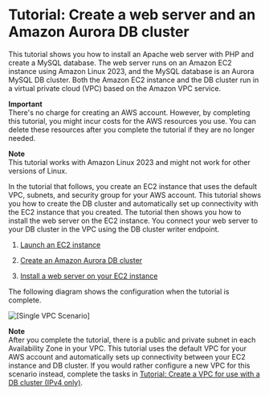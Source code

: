 # Tutorial: Create a web server and an Amazon Aurora DB cluster<a name="TUT_WebAppWithRDS"></a>

This tutorial shows you how to install an Apache web server with PHP and create a MySQL database\. The web server runs on an Amazon EC2 instance using Amazon Linux 2023, and the MySQL database is an Aurora MySQL DB cluster\. Both the Amazon EC2 instance and the DB cluster run in a virtual private cloud \(VPC\) based on the Amazon VPC service\. 

**Important**  
There's no charge for creating an AWS account\. However, by completing this tutorial, you might incur costs for the AWS resources you use\. You can delete these resources after you complete the tutorial if they are no longer needed\.

**Note**  
This tutorial works with Amazon Linux 2023 and might not work for other versions of Linux\.

In the tutorial that follows, you create an EC2 instance that uses the default VPC, subnets, and security group for your AWS account\. This tutorial shows you how to create the DB cluster and automatically set up connectivity with the EC2 instance that you created\. The tutorial then shows you how to install the web server on the EC2 instance\. You connect your web server to your DB cluster in the VPC using the DB cluster writer endpoint\.

1. [Launch an EC2 instance](CHAP_Tutorials.WebServerDB.LaunchEC2.md)

1. [Create an Amazon Aurora DB cluster](CHAP_Tutorials.WebServerDB.CreateDBCluster.md)

1. [Install a web server on your EC2 instance](CHAP_Tutorials.WebServerDB.CreateWebServer.md)

The following diagram shows the configuration when the tutorial is complete\.

![\[Single VPC Scenario\]](http://docs.aws.amazon.com/AmazonRDS/latest/AuroraUserGuide/images/con-VPC-sec-grp-aurora.png)

**Note**  
After you complete the tutorial, there is a public and private subnet in each Availability Zone in your VPC\. This tutorial uses the default VPC for your AWS account and automatically sets up connectivity between your EC2 instance and DB cluster\. If you would rather configure a new VPC for this scenario instead, complete the tasks in [Tutorial: Create a VPC for use with a DB cluster \(IPv4 only\)](CHAP_Tutorials.WebServerDB.CreateVPC.md)\.